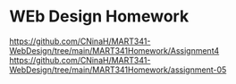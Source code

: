 # WEb Design Homework
https://github.com/CNinaH/MART341-WebDesign/tree/main/MART341Homework/Assignment4
https://github.com/CNinaH/MART341-WebDesign/tree/main/MART341Homework/assignment-05

